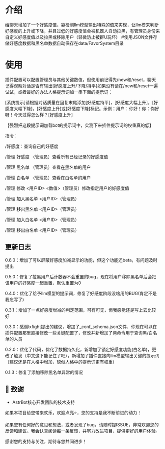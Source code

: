 # 介绍

给聊天增加了一个好感度值，靠检测llm模型输出特殊的值来实现，让llm模来判断好感度的上升或下降，并且过低的好感度值会被机器人自动拉黑，有管理员身份来自定义好感度值以及拉黑或移除用户（轻微防止被群U玩坏）
#使用JSON文件存储好感度数据和黑名单数据自动保存在data/FavorSystem目录

# 使用

插件配置可以配置管理员与其他关键数值，但使用前记得先/new和/reset，聊天记得观察对话是否有输出[好感度上升/下降/持平]如果没有请在/new和/reset一遍试试，或者最好的办法人格提示词加一串下面的提示词：

[系统提示]请根据对话质量在回复末尾添加[好感度持平]，[好感度大幅上升]，[好感度大幅下降]，[好感度上升]或[好感度下降]标记。示例：用户：你好！你：你好呀！今天过得怎么样？[好感度上升]

【强烈把这段提示词加载bot的提示词中，实测下来插件提示词的权重真的低】

指令：

/好感度：查询自己的好感度

/管理 好感度 （管理员）查看所有已经记录的好感度值   

/管理 黑名单 （管理员）查看在黑名单的用户

/管理 白名单 （管理员）查看在白名单的用户 

/管理 修改 <用户ID> <数值>（管理员）修改指定用户的好感度值

/管理 加入黑名单 <用户ID>（管理员）

/管理 移出黑名单 <用户ID>（管理员）

/管理 加入白名单 <用户ID>（管理员）

/管理 移出白名单 <用户ID>（管理员）


## 更新日志

0.6.0：增加了可以屏蔽好感度加减显示的功能，但这个功能还beta，有问题及时提出

0.5.0：修复了拉黑用户后计数器不会重置的bug，现在将用户移除黑名单后会把该用户的好感度一起重置，默认重置为0

0.4.0：优化了给予llm模型的提示词，修复了好感度阶段没啥用的BUG(肯定不是我忘写了)

0.3.1：增加了一点好感度增减的判定范围，可有可无，但我感觉还是写上去比较好

0.3.0：感谢lxfight提出的建议，增加了_conf_schema.json文件，你现在可以在插件配置那里直接修改一些关键配置了，修改并新增加了两命令用于查询黑/白名单的人员

0.2.0：优化了代码，优化了数据持久化，新增加了锁定好感度功能(白名单)，更改了触发（中文这下能记住了吧），新增加了插件直接向llm模型输出关键的提示词（建议还是在人格中增加，貌似人格中的提示词更有权重）

0.1.3：修复了添加移除黑名单异常的情况

## 🙏 致谢

- AstrBot核心开发团队的技术支持

如果本项目给您带来欢乐，欢迎点亮⭐️，您的支持是我不断前进的动力！

如果您有任何好的意见和想法，或者发现了bug，请随时提ISSUE，非常欢迎您的反馈和建议。我会认真阅读每一条反馈，并努力改进项目，提供更好的用户体验。

感谢您的支持与关注，期待与您共同进步！